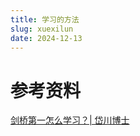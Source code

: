 ```yaml
---
title: 学习的方法
slug: xuexilun
date: 2024-12-13
---
```







# 参考资料


[ 剑桥第一怎么学习？| 岱川博士](https://www.bilibili.com/video/BV1kS421X7kr/?spm_id_from=333.1387.upload.video_card.click&vd_source=5ed86fb49c71c107c5549935f94050e7)



